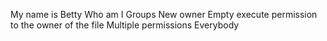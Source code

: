 My name is Betty
Who am I
Groups
New owner
Empty
execute permission to the owner of the file
 Multiple permissions
Everybody
